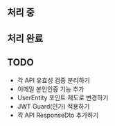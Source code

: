 ## 처리 중

## 처리 완료

## TODO
- 각 API 유효성 검증 분리하기
- 이메일 본인인증 기능 추가
- UserEntity 포인트 제도로 변경하기
- JWT Guard(인가) 적용하기
- 각 API ResponseDto 추가하기 